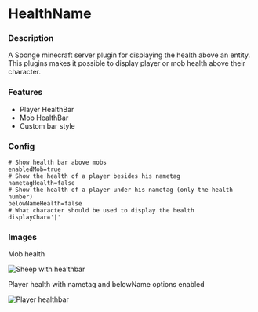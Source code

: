 # HealthName

### Description

A Sponge minecraft server plugin for displaying the health above an entity.
This plugins makes it possible to display player or mob health above their character.

### Features

* Player HealthBar
* Mob HealthBar
* Custom bar style

### Config
    # Show health bar above mobs
    enabledMob=true
    # Show the health of a player besides his nametag
    nametagHealth=false
    # Show the health of a player under his nametag (only the health number)
    belowNameHealth=false
    # What character should be used to display the health
    displayChar='|'

### Images

Mob health

![Sheep with healthbar](https://i.imgur.com/FMy2tTa.png)

Player health with nametag and belowName options enabled

![Player healthbar](https://i.imgur.com/4ZX7D4O.png)
